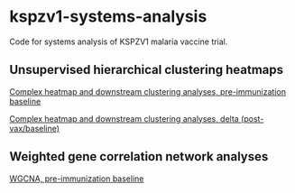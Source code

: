 # kspzv1-systems-analysis
Code for systems analysis of KSPZV1 malaria vaccine trial.

## Unsupervised hierarchical clustering heatmaps
[Complex heatmap and downstream clustering analyses, pre-immunization baseline](https://tranlab.github.io/kspzv1-systems-analysis/PfSPZ-Complex-Heatmaps-Baseline.html)

[Complex heatmap and downstream clustering analyses, delta (post-vax/baseline)](https://tranlab.github.io/kspzv1-systems-analysis/PfSPZ-Complex-Heatmaps-Delta.html)


## Weighted gene correlation network analyses
[WGCNA, pre-immunization baseline](https://tranlab.github.io/kspzv1-systems-analysis/PfSPZ-WGCNA-Baseline.html)
